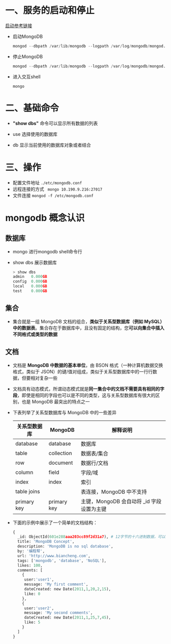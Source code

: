 # 一、服务的启动和停止

[启动参考链接](https://www.cnblogs.com/runningRain/p/13809109.html)

- 启动MongoDB

  ```python
  mongod --dbpath /var/lib/mongodb --logpath /var/log/mongodb/mongod.log --fork
  ```

- 停止MongoDB

  ```python
  mongod --dbpath /var/lib/mongodb --logpath /var/log/mongodb/mongod.log --shutdown
  ```

- 进入交互shell

  ```
  mongo
  ```

# 二、基础命令

- **"show dbs"** 命令可以显示所有数据的列表

- use 选择使用的数据库
- db 显示当前使用的数据库对象或者结合

# 三、操作

- 配置文件地址 `./etc/mongodb.conf`
- 远程连接的方式 ` mongo 10.190.9.216:27017`
- 文件连接 `mongod -f /etc/mongodb.conf  `







# mongodb 概念认识

## 数据库

- mongo 进行mongodb shell命令行

- show dbs 展示数据库

  ```python
  > show dbs
  admin   0.000GB
  config  0.000GB
  local   0.000GB
  test    0.000GB
  ```

  

## 集合

- 集合就是一组 MongoDB 文档的组合，**类似于关系型数据库（例如 MySQL）中的数据表**。集合存在于数据库中，且没有固定的结构，您**可以向集合中插入不同格式或类型的数据**

## 文档

- 文档是 **MongoDB 中数据的基本单位**，由 BSON 格式（一种计算机数据交换格式，类似于 JSON）的键/值对组成，类似于关系型数据库中的一行行数据，但要相对复杂一些

- 文档具有动态模式，所谓动态模式就是**同一集合中的文档不需要具有相同的字段**，即使是相同的字段也可以是不同的类型，这与关系型数据库有很大的区别，也是 MongoDB 最突出的特点之一

- 下表列举了关系型数据库与 MongoDB 中的一些差异

  | 关系型数据库 | MongoDB     | 解释说明                                  |
  | ------------ | ----------- | ----------------------------------------- |
  | database     | database    | 数据库                                    |
  | table        | collection  | 数据表/集合                               |
  | row          | document    | 数据行/文档                               |
  | column       | field       | 字段/域                                   |
  | index        | index       | 索引                                      |
  | table joins  |             | 表连接，MongoDB 中不支持                  |
  | primary key  | primary key | 主键，MongoDB 会自动将 _id 字段设置为主键 |

- 下面的示例中展示了一个简单的文档结构：

  ```python
  {
    _id: ObjectId(601e288aaa203cc89f2d31a7), # 12字节的十六进制数据，可以保证每个文档的唯一性
    title: 'MongoDB Concept',
    description: 'MongoDB is no sql database',
    by: '编程帮',
    url: 'http://www.biancheng.com',
    tags: ['mongodb', 'database', 'NoSQL'],
    likes: 100,
    comments: [
      {
       user:'user1',
       message: 'My first comment',
       dateCreated: new Date(2011,1,20,2,15),
       like: 0
      },
      {
       user:'user2',
       message: 'My second comments',
       dateCreated: new Date(2011,1,25,7,45),
       like: 5
      }
    ]
  }
  ```

  